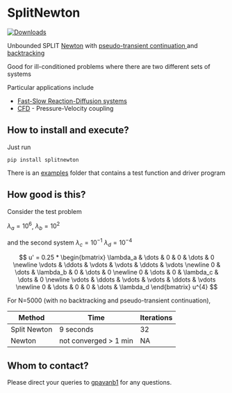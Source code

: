 # SplitNewton

[![Downloads](https://pepy.tech/badge/splitnewton)](https://pepy.tech/project/splitnewton)

Unbounded SPLIT [Newton](https://en.wikipedia.org/wiki/Newton%27s_method) with [pseudo-transient continuation
](https://ctk.math.ncsu.edu/TALKS/Purdue.pdf) and [backtracking](https://en.wikipedia.org/wiki/Backtracking_line_search)

Good for ill-conditioned problems where there are two different sets of systems

Particular applications include
* [Fast-Slow Reaction-Diffusion systems](https://en.wikipedia.org/wiki/Reaction%E2%80%93diffusion_system)
* [CFD](https://en.wikipedia.org/wiki/Computational_fluid_dynamics) - Pressure-Velocity coupling


## How to install and execute?

Just run 
```
pip install splitnewton
```

There is an [examples](https://github.com/gpavanb1/SplitNewton/examples) folder that contains a test function and driver program

## How good is this?

Consider the test problem

$\lambda_{a} = 10^{6}$, 
$\lambda_{b} = 10^{2}$

and the second system
$\lambda_{c} = 10^{-1}$
$\lambda_{d} = 10^{-4}$

$$
u' = 0.25 * \begin{bmatrix}
\lambda_a & \dots & 0 & 0 & \dots & 0 \newline
\vdots & \ddots & \vdots & \vdots & \ddots & \vdots \newline
0 & \dots & \lambda_b & 0 & \dots & 0 \newline
0 & \dots & 0 & \lambda_c & \dots & 0 \newline
\vdots & \ddots & \vdots & \vdots & \ddots & \vdots \newline
0 & \dots & 0 & 0 & \dots & \lambda_d
\end{bmatrix} u^{4}
$$

For N=5000 (with no backtracking and pseudo-transient continuation), 

| Method    | Time       | Iterations    |
|-----------|------------|---------------|
| Split Newton    |    9 seconds |  32   |
| Newton |  not converged > 1 min  | NA  |


## Whom to contact?

Please direct your queries to [gpavanb1](http://github.com/gpavanb1)
for any questions.